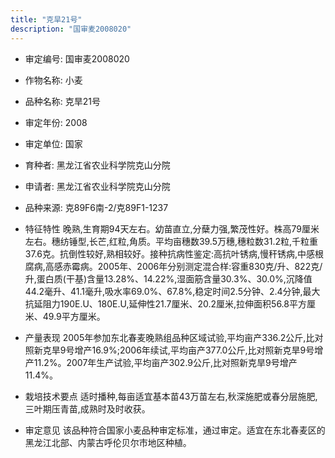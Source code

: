 ```yaml
---
title: "克旱21号"
description: "国审麦2008020"
---
```

* 审定编号:  国审麦2008020

*  作物名称:  小麦

*  品种名称:  克旱21号

*  审定年份:  2008

*  审定单位:  国家

* 育种者:  黑龙江省农业科学院克山分院

*  申请者:  黑龙江省农业科学院克山分院

*  品种来源:  克89F6南-2/克89F1-1237

*  特征特性
晚熟,生育期94天左右。幼苗直立,分蘖力强,繁茂性好。株高79厘米左右。穗纺锤型,长芒,红粒,角质。平均亩穗数39.5万穗,穗粒数31.2粒,千粒重37.6克。抗倒性较好,熟相较好。接种抗病性鉴定:高抗叶锈病,慢秆锈病,中感根腐病,高感赤霉病。2005年、2006年分别测定混合样:容重830克/升、822克/升,蛋白质(干基)含量13.28%、14.22%,湿面筋含量30.3%、30.0%,沉降值44.2毫升、41.1毫升,吸水率69.0%、67.8%,稳定时间2.5分钟、2.4分钟,最大抗延阻力190E.U、180E.U,延伸性21.7厘米、20.2厘米,拉伸面积56.8平方厘米、49.9平方厘米。

*  产量表现
2005年参加东北春麦晚熟组品种区域试验,平均亩产336.2公斤,比对照新克旱9号增产16.9%;2006年续试,平均亩产377.0公斤,比对照新克旱9号增产11.2%。2007年生产试验,平均亩产302.9公斤,比对照新克旱9号增产11.4%。

*  栽培技术要点
适时播种,每亩适宜基本苗43万苗左右,秋深施肥或春分层施肥,三叶期压青苗,成熟时及时收获。

*  审定意见
该品种符合国家小麦品种审定标准，通过审定。适宜在东北春麦区的黑龙江北部、内蒙古呼伦贝尔市地区种植。
